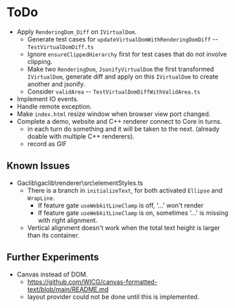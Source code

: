 # ToDo

- Apply `RenderingDom_Diff` on `IVirtualDom`.
  - Generate test cases for `updateVirtualDomWithRenderingDomDiff` -- `TestVirtualDomDiff.ts`
  - Ignore `ensureClippedHierarchy` first for test cases that do not involve clipping.
  - Make two `RenderingDom`, `JsonifyVirtualDom` the first transformed `IVirtualDom`, generate diff and apply on this `IVirtualDom` to create another and jsonify.
  - Consider `validArea` -- `TestVirtualDomDiffWithValidArea.ts`
- Implement IO events.
- Handle remote exception.
- Make `index.html` resize window when browser view port changed.
- Complete a demo, website and C++ renderer connect to Core in turns.
  - in each turn do something and it will be taken to the next. (already doable with multiple C++ renderers).
  - record as GIF

## Known Issues

- Gaclib\gaclib\renderer\src\elementStyles.ts
  - There is a branch in `initializeText`, for both activated `Ellipse` and `WrapLine`.
    - If feature gate `useWebkitLineClamp` is off, '...' won't render
    - If feature gate `useWebkitLineClamp` is on, sometimes '...' is missing with right alignment.
  - Vertical alignment doesn't work when the total text height is larger than its container.

## Further Experiments

- Canvas instead of DOM.
  - https://github.com/WICG/canvas-formatted-text/blob/main/README.md
  - layout provider could not be done until this is implemented.
